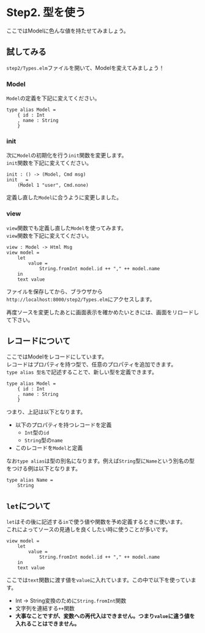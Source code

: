 # Step2. 型を使う

ここではModelに色んな値を持たせてみましょう。

## 試してみる
`step2/Types.elm`ファイルを開いて、Modelを変えてみましょう！

### Model
`Model`の定義を下記に変えてください。

```
type alias Model =
    { id : Int
    , name : String
    }
```

### init
次に`Model`の初期化を行う`init`関数を変更します。  
`init`関数を下記に変えてください。

```
init : () -> (Model, Cmd msg)
init _ =
    (Model 1 "user", Cmd.none)
```

定義し直した`Model`に合うように変更しました。

### view
`view`関数でも定義し直した`Model`を使ってみます。  
`view`関数を下記に変えてください。

```
view : Model -> Html Msg
view model =
    let
        value =
            String.fromInt model.id ++ "," ++ model.name
    in
    text value
```

ファイルを保存してから、ブラウザから`http://localhost:8000/step2/Types.elm`にアクセスします。

再度ソースを変更したあとに画面表示を確かめたいときには、画面をリロードして下さい。

## レコードについて
ここではModelをレコードにしています。  
レコードはプロパティを持つ型で、任意のプロパティを追加できます。  
`type alias 型名`で記述することで、新しい型を定義できます。

```
type alias Model =
    { id : Int
    , name : String
    }
```

つまり、上記は以下となります。

- 以下のプロパティを持つレコードを定義
  - `Int`型の`id`
  - `String`型の`name`
- このレコードを`Model`と定義

なお`type alias`は型の別名になります。例えば`String`型に`Name`という別名の型をつける例は以下となります。

```
type alias Name =
    String
```

## `let`について
`let`はその後に記述する`in`で使う値や関数を予め定義するときに使います。  
これによってソースの見通しを良くしたい時に使うことが多いです。  

```
view model =
    let
        value =
            String.fromInt model.id ++ "," ++ model.name
    in
    text value
```

ここでは`text`関数に渡す値を`value`に入れています。この中で以下を使っています。

- Int -> String変換のために`String.fromInt`関数
- 文字列を連結する`++`関数
- __大事なことですが、変数への再代入はできません。つまり`value`に違う値を入れることはできません。__
